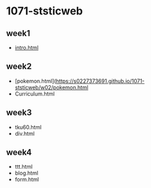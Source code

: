 # 1071-ststicweb

## week1
* [intro.html](https://s0227373691.github.io/1071-ststicweb/w01/intro.html)

## week2
* [pokemon.html](https://s0227373691.github.io/1071-ststicweb/w02/pokemon.html
* Curriculum.html

## week3
* tku60.html
* div.html

## week4
* ttt.html
* blog.html
* form.html
<!--stackedit_data:
eyJoaXN0b3J5IjpbLTI1NzgzMDk1N119
-->